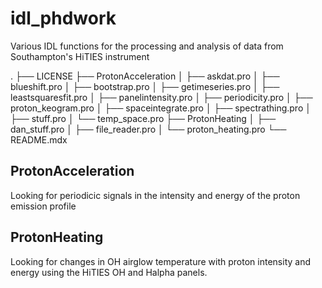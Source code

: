 # idl_phdwork

Various IDL functions for the processing and analysis of data from Southampton's HiTIES instrument

.
├── LICENSE
├── ProtonAcceleration
│   ├── askdat.pro
│   ├── blueshift.pro
│   ├── bootstrap.pro
│   ├── getimeseries.pro
│   ├── leastsquaresfit.pro
│   ├── panelintensity.pro
│   ├── periodicity.pro
│   ├── proton_keogram.pro
│   ├── spaceintegrate.pro
│   ├── spectrathing.pro
│   ├── stuff.pro
│   └── temp_space.pro
├── ProtonHeating
│   ├── dan_stuff.pro
│   ├── file_reader.pro
│   └── proton_heating.pro
└── README.mdx

## ProtonAcceleration
Looking for periodicic signals in the intensity and energy of the proton emission profile

## ProtonHeating
Looking for changes in OH airglow temperature with proton intensity and energy using the HiTIES OH and Halpha panels.
